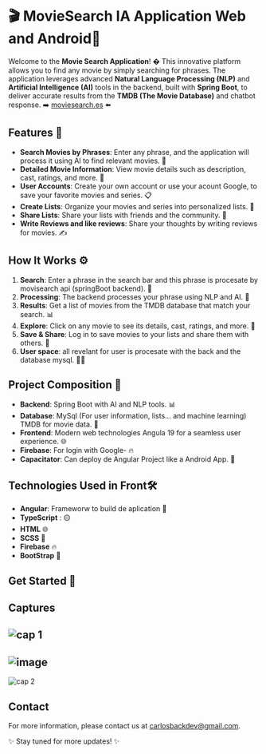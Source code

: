 # 🎬 MovieSearch IA Application Web and Android🍿

Welcome to the **Movie Search Application**! � This innovative platform allows you to find any movie by simply searching for phrases. The application leverages advanced **Natural Language Processing (NLP)** and **Artificial Intelligence (AI)** tools in the backend, built with **Spring Boot**, to deliver accurate results from the **TMDB (The Movie Database)** and chatbot response. ➡️ [moviesearch.es](https://moviesearch.es) ⬅️

## Features 🌟

- **Search Movies by Phrases**: Enter any phrase, and the application will process it using AI to find relevant movies. 🎥
- **Detailed Movie Information**: View movie details such as description, cast, ratings, and more. 📄
- **User Accounts**: Create your own account or use your acount Google, to save your favorite movies and series. 📋
- **Create Lists**: Organize your movies and series into personalized lists. 📂
- **Share Lists**: Share your lists with friends and the community. 🤝
- **Write Reviews and like reviews**: Share your thoughts by writing reviews for movies. ✍️

## How It Works ⚙️

1. **Search**: Enter a phrase in the search bar and this phrase is procesate by movisearch api (springBoot backend). 📘
2. **Processing**: The backend processes your phrase using NLP and AI. 🧮
3. **Results**: Get a list of movies from the TMDB database that match your search. 📊
4. **Explore**: Click on any movie to see its details, cast, ratings, and more. 🤯
5. **Save & Share**: Log in to save movies to your lists and share them with others. 👥
6. **User space**: all revelant for user is procesate with the back and the database mysql. 🧑‍🦱

## Project Composition 🚀

- **Backend**: Spring Boot with AI and NLP tools. 📊
- **Database**: MySql (For user information, lists... and machine learning) TMDB for movie data. 💾
- **Frontend**: Modern web technologies Angula 19 for a seamless user experience. 🌐
- **Firebase**: For login with Google- 🔥
- **Capacitator**: Can deploy de Angular Project like a Android App. 🎨

## Technologies Used in Front🛠️
- **Angular**: Frameworw to build de aplication 🔄
- **TypeScript** : 🟡
- **HTML** 🌐
- **SCSS** 🎨
- **Firebase**  🔥
- **BootStrap** 👥

## Get Started 🚀

## Captures
![cap 1](https://github.com/user-attachments/assets/1cb6bde1-ac25-4e09-b566-ea6e6c41c61c)
---
![image](https://github.com/user-attachments/assets/28d55cf3-0028-41fa-971c-d7d2a9d12c63)
---
![cap 2](https://github.com/user-attachments/assets/65f2a07b-24d8-4901-ad8c-9c8901257b50)


## Contact
For more information, please contact us at carlosbackdev@gmail.com.

✨ Stay tuned for more updates! ✨

